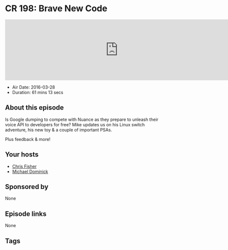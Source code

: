 # CR 198: Brave New Code

<iframe src="https://player.fireside.fm/v2/MLf2ZzhC+NgWar41p?theme=dark" width="740" height="200" frameborder="0" scrolling="no"></iframe>

* Air Date: 2016-03-28
* Duration: 61 mins 13 secs

## About this episode

Is Google dumping to compete with Nuance as they prepare to unleash their voice API to developers for free? Mike updates us on his Linux switch adventure, his new toy & a couple of important PSAs.

Plus feedback & more!

## Your hosts
* [Chris Fisher](https://coder.show/hosts/chrislas)
* [Michael Dominick](https://coder.show/hosts/michael)

## Sponsored by

None



## Episode links

None



## Tags

